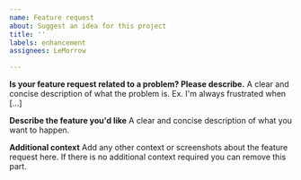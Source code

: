 ```yaml
---
name: Feature request
about: Suggest an idea for this project
title: ''
labels: enhancement
assignees: LeMorrow

---
```


**Is your feature request related to a problem? Please describe.**
A clear and concise description of what the problem is. Ex. I'm always frustrated when [...]

**Describe the feature you'd like**
A clear and concise description of what you want to happen.

**Additional context**
Add any other context or screenshots about the feature request here. 
If there is no additional context required you can remove this part.
